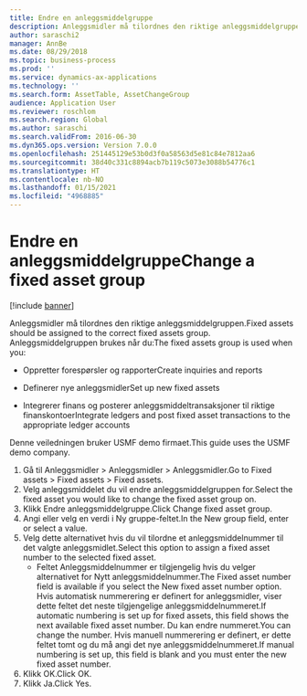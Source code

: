```yaml
---
title: Endre en anleggsmiddelgruppe
description: Anleggsmidler må tilordnes den riktige anleggsmiddelgruppen.
author: saraschi2
manager: AnnBe
ms.date: 08/29/2018
ms.topic: business-process
ms.prod: ''
ms.service: dynamics-ax-applications
ms.technology: ''
ms.search.form: AssetTable, AssetChangeGroup
audience: Application User
ms.reviewer: roschlom
ms.search.region: Global
ms.author: saraschi
ms.search.validFrom: 2016-06-30
ms.dyn365.ops.version: Version 7.0.0
ms.openlocfilehash: 251445129e53b0d3f0a58563d5e81c84e7812aa6
ms.sourcegitcommit: 38d40c331c8894acb7b119c5073e3088b54776c1
ms.translationtype: HT
ms.contentlocale: nb-NO
ms.lasthandoff: 01/15/2021
ms.locfileid: "4968885"
---
```

# <a name="change-a-fixed-asset-group"></a><span data-ttu-id="c04dc-103">Endre en anleggsmiddelgruppe</span><span class="sxs-lookup"><span data-stu-id="c04dc-103">Change a fixed asset group</span></span>

[!include [banner](../../includes/banner.md)]

<span data-ttu-id="c04dc-104">Anleggsmidler må tilordnes den riktige anleggsmiddelgruppen.</span><span class="sxs-lookup"><span data-stu-id="c04dc-104">Fixed assets should be assigned to the correct fixed assets group.</span></span> <span data-ttu-id="c04dc-105">Anleggsmiddelgruppen brukes når du:</span><span class="sxs-lookup"><span data-stu-id="c04dc-105">The fixed assets group is used when you:</span></span>

 - <span data-ttu-id="c04dc-106">Oppretter forespørsler og rapporter</span><span class="sxs-lookup"><span data-stu-id="c04dc-106">Create inquiries and reports</span></span>

 - <span data-ttu-id="c04dc-107">Definerer nye anleggsmidler</span><span class="sxs-lookup"><span data-stu-id="c04dc-107">Set up new fixed assets</span></span>

 - <span data-ttu-id="c04dc-108">Integrerer finans og posterer anleggsmiddeltransaksjoner til riktige finanskontoer</span><span class="sxs-lookup"><span data-stu-id="c04dc-108">Integrate ledgers and post fixed asset transactions to the appropriate ledger accounts</span></span>

<span data-ttu-id="c04dc-109">Denne veiledningen bruker USMF demo firmaet.</span><span class="sxs-lookup"><span data-stu-id="c04dc-109">This guide uses the USMF demo company.</span></span>

1. <span data-ttu-id="c04dc-110">Gå til Anleggsmidler > Anleggsmidler > Anleggsmidler.</span><span class="sxs-lookup"><span data-stu-id="c04dc-110">Go to Fixed assets > Fixed assets > Fixed assets.</span></span>
2. <span data-ttu-id="c04dc-111">Velg anleggsmiddelet du vil endre anleggsmiddelgruppen for.</span><span class="sxs-lookup"><span data-stu-id="c04dc-111">Select the fixed asset you would like to change the fixed asset group on.</span></span>
3. <span data-ttu-id="c04dc-112">Klikk Endre anleggsmiddelgruppe.</span><span class="sxs-lookup"><span data-stu-id="c04dc-112">Click Change fixed asset group.</span></span>
4. <span data-ttu-id="c04dc-113">Angi eller velg en verdi i Ny gruppe-feltet.</span><span class="sxs-lookup"><span data-stu-id="c04dc-113">In the New group field, enter or select a value.</span></span>
5. <span data-ttu-id="c04dc-114">Velg dette alternativet hvis du vil tilordne et anleggsmiddelnummer til det valgte anleggsmidlet.</span><span class="sxs-lookup"><span data-stu-id="c04dc-114">Select this option to assign a fixed asset number to the selected fixed asset.</span></span>
    * <span data-ttu-id="c04dc-115">Feltet Anleggsmiddelnummer er tilgjengelig hvis du velger alternativet for Nytt anleggsmiddelnummer.</span><span class="sxs-lookup"><span data-stu-id="c04dc-115">The Fixed asset number field is available if you select the New fixed asset number option.</span></span>   <span data-ttu-id="c04dc-116">Hvis automatisk nummerering er definert for anleggsmidler, viser dette feltet det neste tilgjengelige anleggsmiddelnummeret.</span><span class="sxs-lookup"><span data-stu-id="c04dc-116">If automatic numbering is set up for fixed assets, this field shows the next available fixed asset number.</span></span> <span data-ttu-id="c04dc-117">Du kan endre nummeret.</span><span class="sxs-lookup"><span data-stu-id="c04dc-117">You can change the number.</span></span>   <span data-ttu-id="c04dc-118">Hvis manuell nummerering er definert, er dette feltet tomt og du må angi det nye anleggsmiddelnummeret.</span><span class="sxs-lookup"><span data-stu-id="c04dc-118">If manual numbering is set up, this field is blank and you must enter the new fixed asset number.</span></span>     
6. <span data-ttu-id="c04dc-119">Klikk OK.</span><span class="sxs-lookup"><span data-stu-id="c04dc-119">Click OK.</span></span>
7. <span data-ttu-id="c04dc-120">Klikk Ja.</span><span class="sxs-lookup"><span data-stu-id="c04dc-120">Click Yes.</span></span>

